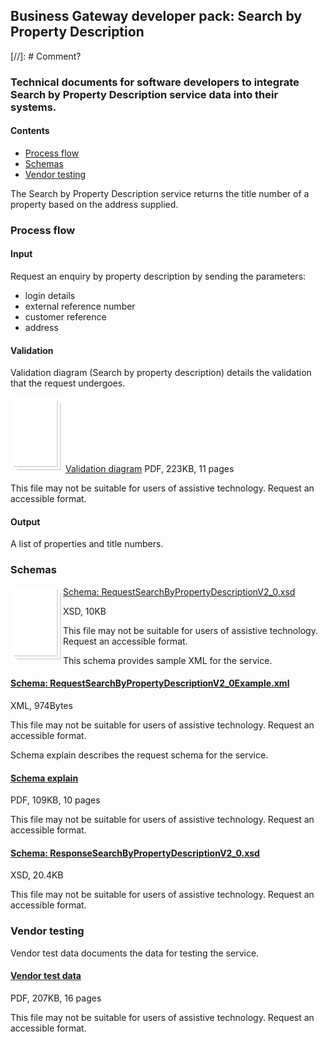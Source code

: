 ## Business Gateway developer pack: Search by Property Description
[//]: # Comment?
### Technical documents for software developers to integrate Search by Property Description service data into their systems.

#### Contents
- [Process flow](#process-flow)
- [Schemas](#schemas)
- [Vendor testing](#vendor-testing)

The Search by Property Description service returns the title number of a property based on the address supplied.

### Process flow

#### Input
Request an enquiry by property description by sending the parameters:

- login details
- external reference number
- customer reference
- address

#### Validation
Validation diagram (Search by property description) details the validation that the request undergoes.

![File image](../../images/file.png) [Validation diagram](../../pdfs/services/RequestSearchbyPropertyDescriptionValidationDiagramV1_1.pdf)
PDF, 223KB, 11 pages

This file may not be suitable for users of assistive technology. Request an accessible format.

#### Output
A list of properties and title numbers.

### Schemas
<div>
<p vertical-align="center">
<img style="float: left;" src="../../images/file.png"> <a href="../../schemas/RequestSearchByPropertyDescriptionV2_0.xsd">Schema: RequestSearchByPropertyDescriptionV2_0.xsd</a>
</p>
</div>
XSD, 10KB

This file may not be suitable for users of assistive technology. Request an accessible format.

This schema provides sample XML for the service.

#### [Schema: RequestSearchByPropertyDescriptionV2_0Example.xml](../../xml/RequestSearchByPropertyDescriptionV2_0Example.xml)
XML, 974Bytes

This file may not be suitable for users of assistive technology. Request an accessible format.

Schema explain describes the request schema for the service.

#### [Schema explain](../../pdfs/services/RequestSearchByPropertyDescriptionV2_0SchemaExplain.pdf)
PDF, 109KB, 10 pages

This file may not be suitable for users of assistive technology. Request an accessible format.

#### [Schema: ResponseSearchByPropertyDescriptionV2_0.xsd](../../schemas/ResponseSearchByPropertyDescriptionV2_0.xsd)
XSD, 20.4KB

This file may not be suitable for users of assistive technology. Request an accessible format.

### Vendor testing

Vendor test data documents the data for testing the service.

#### [Vendor test data](../../pdfs/services/SearchByPropertyDescriptionVendorTest.pdf)
PDF, 207KB, 16 pages

This file may not be suitable for users of assistive technology. Request an accessible format.